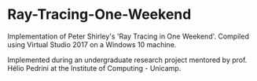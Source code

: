 # Ray-Tracing-One-Weekend
Implementation of Peter Shirley's 'Ray Tracing in One Weekend'. Compiled using Virtual Studio 2017 on a Windows 10 machine.

Implemented during an undergraduate research project mentored by prof. Hélio Pedrini at the Institute of Computing - Unicamp.
